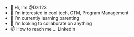 - 👋 Hi, I’m @Dzi123
- 👀 I’m interested in cool tech, GTM, Program Management
- 🌱 I’m currently learning parenting
- 💞️ I’m looking to collaborate on anything 
- 📫 How to reach me ... LinkedIn 

<!---
Dzi123/Dzi123 is a ✨ special ✨ repository because its `README.md` (this file) appears on your GitHub profile.
You can click the Preview link to take a look at your changes.
--->
